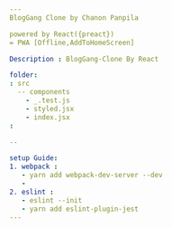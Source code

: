 ```yaml
---
BlogGang Clone by Chanon Panpila

powered by React({preact})
= PWA [Offline,AddToHomeScreen]

Description : BlogGang-Clone By React

folder:
: src
  -- components
    - _.test.js
    - styled.jsx
    - index.jsx
:

--

setup Guide: 
1. webpack :
   - yarn add webpack-dev-server --dev 
   - 
2. eslint :
   - eslint --init
   - yarn add eslint-plugin-jest
---
```

